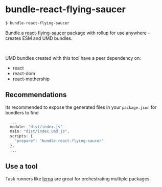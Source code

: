# bundle-react-flying-saucer

```sh
$ bundle-react-flying-saucer
```

Bundle a [react-flying-saucer](https://github.com/d3dc/react-flying-saucer) package with rollup for use anywhere - creates ESM and UMD bundles.

&nbsp;

UMD bundles created with this tool have a peer dependency on:

- react
- react-dom
- react-mothership

## Recommendations

Its recommended to expose the generated files in your `package.json` for bundlers to find

```js
  ...
  module: "dist/index.js"
  main: "dist/index.umd.js",
  scripts: {
    "prepare": "bundle-react-flying-saucer"
  },
  ...
```

## Use a tool

Task runners like [lerna](https://lernajs.io) are great for orchestrating multiple packages.
